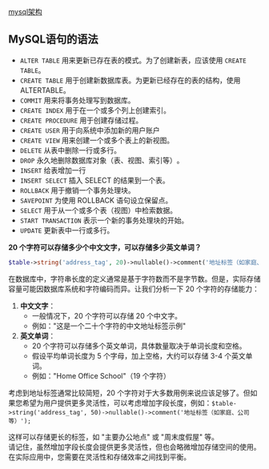 

[mysql架构](./mysql架构.md)




## MySQL语句的语法

- `ALTER TABLE` 用来更新已存在表的模式。为了创建新表，应该使用 `CREATE TABLE`。
- `CREATE TABLE` 用于创建新数据库表。为更新已经存在的表的结构，使用ALTERTABLE。
- `COMMIT` 用来将事务处理写到数据库。
- `CREATE INDEX` 用于在一个或多个列上创建索引。
- `CREATE PROCEDURE` 用于创建存储过程。
- `CREATE USER` 用于向系统中添加新的用户账户
- `CREATE VIEW` 用来创建一个或多个表上的新视图。
- `DELETE` 从表中删除一行或多行。
- `DROP` 永久地删除数据库对象（表、视图、索引等）​。
- `INSERT` 给表增加一行
- `INSERT SELECT` 插入 SELECT 的结果到一个表。
- `ROLLBACK` 用于撤销一个事务处理块。
- `SAVEPOINT` 为使用 ROLLBACK 语句设立保留点。
- `SELECT` 用于从一个或多个表（视图）中检索数据。
- `START TRANSACTION` 表示一个新的事务处理块的开始。
- `UPDATE` 更新表中一行或多行。


**20 个字符可以存储多少个中文文字，可以存储多少英文单词？**

```php
$table->string('address_tag', 20)->nullable()->comment('地址标签（如家庭、公司等）');
```
在数据库中，字符串长度的定义通常是基于字符数而不是字节数。但是，实际存储容量可能因数据库系统和字符编码而异。让我们分析一下 20 个字符的存储能力：

1. **中文文字**：
   - 一般情况下，20 个字符可以存储 20 个中文字。
   - 例如："这是一个二十个字符的中文地址标签示例"
2. **英文单词**：
   - 20 个字符可以存储多个英文单词，具体数量取决于单词长度和空格。
   - 假设平均单词长度为 5 个字母，加上空格，大约可以存储 3-4 个英文单词。
   - 例如："Home Office School"（19 个字符）

考虑到地址标签通常比较简短，20 个字符对于大多数用例来说应该足够了。但如果您希望为用户提供更多灵活性，可以考虑增加字段长度，例如：`$table->string('address_tag', 50)->nullable()->comment('地址标签（如家庭、公司等）');`

这样可以存储更长的标签，如 "主要办公地点" 或 "周末度假屋" 等。  
请记住，虽然增加字段长度会提供更多灵活性，但也会略微增加存储空间的使用。在实际应用中，您需要在灵活性和存储效率之间找到平衡。
